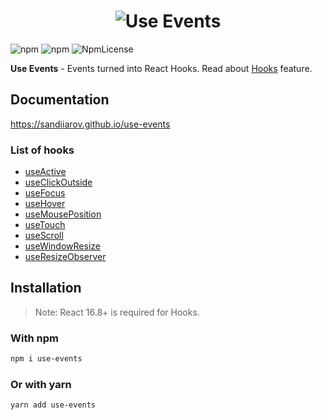 <h1 align="center">
  <img src="https://user-images.githubusercontent.com/15861257/47953124-f53e3680-df46-11e8-99f8-983ef5613d31.png" alt="Use Events" />
</h1>

![npm](https://img.shields.io/npm/dt/use-events.svg)
![npm](https://img.shields.io/npm/v/use-events.svg)
![NpmLicense](https://img.shields.io/npm/l/use-events.svg)

**Use Events** - Events turned into React Hooks.
Read about [Hooks](https://reactjs.org/docs/hooks-intro.html) feature.

## Documentation

https://sandiiarov.github.io/use-events

### List of hooks

- [useActive](https://sandiiarov.github.io/use-events/#/docs-use-active)
- [useClickOutside](https://sandiiarov.github.io/use-events/#/docs-use-click-outside)
- [useFocus](https://sandiiarov.github.io/use-events/#/docs-use-focus)
- [useHover](https://sandiiarov.github.io/use-events/#/docs-use-hover)
- [useMousePosition](https://sandiiarov.github.io/use-events/#/docs-use-mouse-position)
- [useTouch](https://sandiiarov.github.io/use-events/#/docs-use-touch)
- [useScroll](https://sandiiarov.github.io/use-events/#/docs-use-scroll)
- [useWindowResize](https://sandiiarov.github.io/use-events/#/docs-use-window-resize)
- [useResizeObserver](https://sandiiarov.github.io/use-events/#/docs-use-resize-observer)

## Installation

> Note: React 16.8+ is required for Hooks.

### With npm

```sh
npm i use-events
```

### Or with yarn

```sh
yarn add use-events
```
